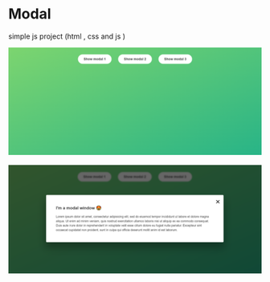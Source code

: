 # Modal 
simple js project (html , css and  js ) 

<img src="modal.png">
<br> 
<br>
<img src="modal-1.png">

